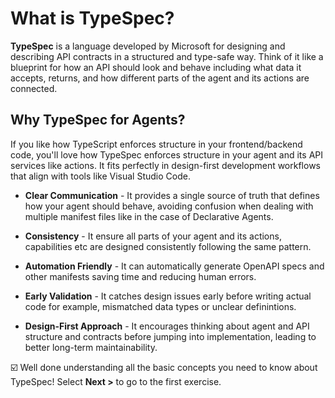 # What is TypeSpec? 

**TypeSpec** is a language developed by Microsoft for designing and describing API contracts in a structured and type-safe way. Think of it like a blueprint for how an API should look and behave including what data it accepts, returns, and how different parts of the agent and its actions are connected.


## Why TypeSpec for Agents?

If you like how TypeScript enforces structure in your frontend/backend code, you'll love how TypeSpec enforces structure in your agent and its API services like actions. It fits perfectly in design-first development workflows that align with tools like Visual Studio Code.

- **Clear Communication** - It provides a single source of truth that defines how your agent should behave, avoiding confusion when dealing with multiple manifest files like in the case of Declarative Agents.

- **Consistency** - It ensure all parts of your agent and its actions, capabilities etc are designed consistently following the same pattern.

- **Automation Friendly** - It can automatically generate OpenAPI specs and other manifests saving time and reducing human errors.

- **Early Validation** - It catches design issues early before writing actual code for example, mismatched data types or unclear definintions.

- **Design-First Approach** - It encourages thinking about agent and API structure and contracts before jumping into implementation, leading to better long-term maintainability.


☑️ Well done understanding all the basic concepts you need to know about TypeSpec! Select **Next >** to go to the first exercise.